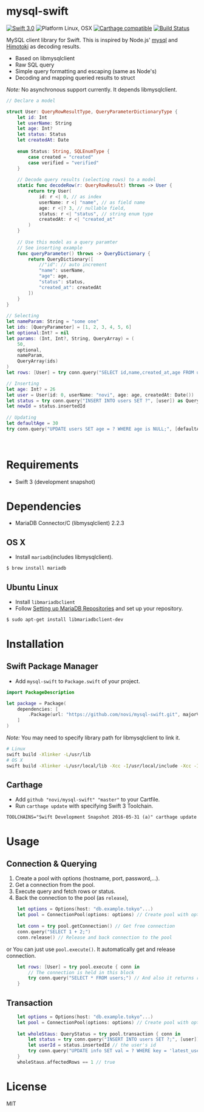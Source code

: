 mysql-swift
===========

[![Swift 3.0](https://img.shields.io/badge/Swift-3.0-orange.svg)](https://swift.org)
![Platform Linux, OSX](https://img.shields.io/badge/Platforms-Linux%2C%20OSX-lightgray.svg)
[![Carthage compatible](https://img.shields.io/badge/Carthage-compatible-4BC51D.svg?style=flat)](https://github.com/Carthage/Carthage)
[![Build Status](https://travis-ci.org/novi/mysql-swift.svg?branch=master)](https://travis-ci.org/novi/mysql-swift)



MySQL client library for Swift.
This is inspired by Node.js' [mysql](https://github.com/felixge/node-mysql) and [Himotoki](https://github.com/ikesyo/Himotoki) as decoding results.

* Based on libmysqlclient
* Raw SQL query
* Simple query formatting and escaping (same as Node's)
* Decoding and mapping queried results to struct

_Note:_ No asynchronous support currently. It depends libmysqlclient.

```swift
// Declare a model

struct User: QueryRowResultType, QueryParameterDictionaryType {
    let id: Int
    let userName: String
    let age: Int?
    let status: Status
    let createdAt: Date
    
    enum Status: String, SQLEnumType {
        case created = "created"
        case verified = "verified"
    }
    
    // Decode query results (selecting rows) to a model
    static func decodeRow(r: QueryRowResult) throws -> User {
        return try User(
            id: r <| 0, // as index
            userName: r <| "name", // as field name
            age: r <|? 3, // nullable field,
            status: r <| "status", // string enum type
            createdAt: r <| "created_at"
        )
    }
    
    // Use this model as a query paramter
    // See inserting example
    func queryParameter() throws -> QueryDictionary {
        return QueryDictionary([
            //"id": // auto increment
            "name": userName,
            "age": age,
            "status": status,
            "created_at": createdAt
        ])
    }
}
    
// Selecting
let nameParam: String = "some one"
let ids: [QueryParameter] = [1, 2, 3, 4, 5, 6]
let optional:Int? = nil
let params: (Int, Int?, String, QueryArray) = (
	50,
	optional,
	nameParam,
	QueryArray(ids)
)	
let rows: [User] = try conn.query("SELECT id,name,created_at,age FROM users WHERE (age > ? OR age is ?) OR name = ? OR id IN (?)", build(params) ])

// Inserting
let age: Int? = 26
let user = User(id: 0, userName: "novi", age: age, createdAt: Date())
let status = try conn.query("INSERT INTO users SET ?", [user]) as QueryStatus
let newId = status.insertedId
        
// Updating
let defaultAge = 30
try conn.query("UPDATE users SET age = ? WHERE age is NULL;", [defaultAge])
            
        
``` 

# Requirements

* Swift 3 (development snapshot)

# Dependencies

* MariaDB Connector/C (libmysqlclient) 2.2.3

## OS X

* Install `mariadb`(includes libmysqlclient).


```sh
$ brew install mariadb
```

## Ubuntu Linux

* Install `libmariadbclient`
* Follow [Setting up MariaDB Repositories](https://downloads.mariadb.org/mariadb/repositories/#mirror=yamagata-university) and set up your repository.

```sh
$ sudo apt-get install libmariadbclient-dev
```

# Installation

## Swift Package Manager

* Add `mysql-swift` to `Package.swift` of your project.

```swift
import PackageDescription

let package = Package(
    dependencies: [
        .Package(url: "https://github.com/novi/mysql-swift.git", majorVersion: 0)
    ]
)
```

_Note:_ You may need to specify library path for libmysqlclient to link it.

```sh
# Linux
swift build -Xlinker -L/usr/lib
# OS X 
swift build -Xlinker -L/usr/local/lib -Xcc -I/usr/local/include -Xcc -I/usr/local/include/mysql
```

## Carthage

* Add `github "novi/mysql-swift" "master"` to your Cartfile.
* Run `carthage update` with specifying Swift 3 Toolchain.

```
TOOLCHAINS="Swift Development Snapshot 2016-05-31 (a)" carthage update
```

# Usage

## Connection & Querying

1. Create a pool with options (hostname, port, password,...).
2. Get a connection from the pool.
3. Execute query and fetch rows or status.
4. Back the connection to the pool (as `release`),

```swift
	let options = Options(host: "db.example.tokyo"...)
	let pool = ConnectionPool(options: options) // Create pool with options
	
	let conn = try pool.getConnection() // Get free connection
	conn.query("SELECT 1 + 2;")
	conn.release() // Release and back connection to the pool
```

or You can just use `pool.execute()`. It automatically get and release connection. 

```swift
	let rows: [User] = try pool.execute { conn in
		// The connection is held in this block
		try conn.query("SELECT * FROM users;") // And also it returns result to outside execute block
	}
```

## Transaction

```swift
	let options = Options(host: "db.example.tokyo"...)
	let pool = ConnectionPool(options: options) // Create pool with options
	
	let wholeStaus: QueryStatus = try pool.transaction { conn in
		let status = try conn.query("INSERT INTO users SET ?;", [user]) as QueryStatus // Create a user
		let userId = status.insertedId // the user's id
		try conn.query("UPDATE info SET val = ? WHERE key = 'latest_user_id' ", [userId]) // Store user's id that we have created the above
	}
	wholeStaus.affectedRows == 1 // true
```



# License

MIT
